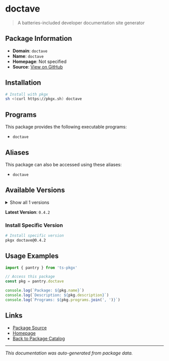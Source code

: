# doctave

> A batteries-included developer documentation site generator

## Package Information

- **Domain**: `doctave`
- **Name**: `doctave`
- **Homepage**: Not specified
- **Source**: [View on GitHub](https://github.com/pkgxdev/pantry/tree/main/projects/doctave.com/package.yml)

## Installation

```bash
# Install with pkgx
sh <(curl https://pkgx.sh) doctave
```

## Programs

This package provides the following executable programs:

- `doctave`

## Aliases

This package can also be accessed using these aliases:

- `doctave`

## Available Versions

<details>
<summary>Show all 1 versions</summary>

- `0.4.2`

</details>

**Latest Version**: `0.4.2`

### Install Specific Version

```bash
# Install specific version
pkgx doctave@0.4.2
```

## Usage Examples

```typescript
import { pantry } from 'ts-pkgx'

// Access this package
const pkg = pantry.doctave

console.log(`Package: ${pkg.name}`)
console.log(`Description: ${pkg.description}`)
console.log(`Programs: ${pkg.programs.join(', ')}`)
```

## Links

- [Package Source](https://github.com/pkgxdev/pantry/tree/main/projects/doctave.com/package.yml)
- [Homepage](#)
- [Back to Package Catalog](../package-catalog.md)

---

*This documentation was auto-generated from package data.*
